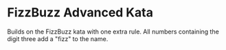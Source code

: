# FizzBuzz Advanced Kata

Builds on the FizzBuzz kata with one extra rule. All numbers containing the digit three add a "fizz" to the name.

